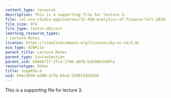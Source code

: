 ```yaml
---
content_type: resource
description: This is a supporting file for lecture 3.
file: /ol-ocw-studio-app/courses/15-450-analytics-of-finance-fall-2010/b9ecd936a2003c7b64cd216015d53d20_supp03a.m
file_size: 974
file_type: text/x-objcsrc
learning_resource_types:
- Lecture Notes
license: https://creativecommons.org/licenses/by-nc-sa/4.0/
ocw_type: OCWFile
parent_title: Lecture Notes
parent_type: CourseSection
parent_uid: b0844717-3fca-1706-a0f8-b2830b3598fa
resourcetype: Other
title: supp03a.m
uid: b9ecd936-a200-3c7b-64cd-216015d53d20
---
```

This is a supporting file for lecture 3.